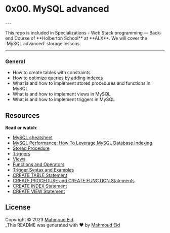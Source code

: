 <h1>0x00. MySQL advanced</h1>
---

 <p>This repo is included in Specializations - Web Stack programming ― Back-end Course of **Holberton School** at **ALX**. We will cover the `MySQL advanced` storage lessons.</p>

---

### General

*   How to create tables with constraints
*   How to optimize queries by adding indexes
*   What is and how to implement stored procedures and functions in MySQL
*   What is and how to implement views in MySQL
*   What is and how to implement triggers in MySQL

Resources
---------

**Read or watch**:

*   [MySQL cheatsheet](https://intranet.hbtn.io/rltoken/JzIVVurORFDc712ZT9mHNg "MySQL cheatsheet")
*   [MySQL Performance: How To Leverage MySQL Database Indexing](https://intranet.hbtn.io/rltoken/8Ejjn-3XPJFbkUAyu538mg "MySQL Performance: How To Leverage MySQL Database Indexing")
*   [Stored Procedure](https://intranet.hbtn.io/rltoken/XeULHD8lP58qr72HEs8Rcw "Stored Procedure")
*   [Triggers](https://intranet.hbtn.io/rltoken/XxFzNqaimDMkeY0iB--atg "Triggers")
*   [Views](https://intranet.hbtn.io/rltoken/5ccGIv5yeVQS-m9VONCjOg "Views")
*   [Functions and Operators](https://intranet.hbtn.io/rltoken/-cS-MWPkFsZzhFNxaVkK7Q "Functions and Operators")
*   [Trigger Syntax and Examples](https://intranet.hbtn.io/rltoken/_J5INMRht9f-T1CnRq7zMA "Trigger Syntax and Examples")
*   [CREATE TABLE Statement](https://intranet.hbtn.io/rltoken/Slw_MuOA74HENr98qIBFBA "CREATE TABLE Statement")
*   [CREATE PROCEDURE and CREATE FUNCTION Statements](https://intranet.hbtn.io/rltoken/5j4DivqCGO2uqGOrshtAIA "CREATE PROCEDURE and CREATE FUNCTION Statements")
*   [CREATE INDEX Statement](https://intranet.hbtn.io/rltoken/VLmq2SUVylnQzVMdcjoNpg "CREATE INDEX Statement")
*   [CREATE VIEW Statement](https://intranet.hbtn.io/rltoken/5fuG8h948kQ33TzNY1PQtQ "CREATE VIEW Statement")



## License

Copyright © 2023 [Mahmoud Eid](https://github.com/Mado007).<br />
_This README was generated with ❤️ by [Mahmoud Eid](https://github.com/Mado007)